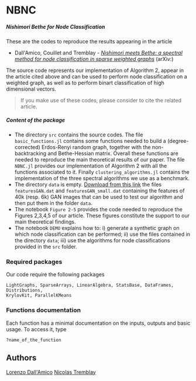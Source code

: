 # NBNC
##### **N**ishimori **B**ethe for **N**ode **C**lassification


These are the codes to reproduce the results appearing in the article 
* Dall'Amico, Couillet and Tremblay - *[Nishimori meets Bethe: a spectral method for node classification in sparse weighted graphs]()* (arXiv:)

The source code represents our implementation of Algorithm 2, appear in the article cited above and can be used to perform node classification on a weighted graph, as well as to perform binart classification of high dimensional vectors. 

> If you make use of these codes, please consider to cite the related article.



##### Content of the package

* The directory ```src``` contains the source codes. The file ```basic_functions.jl``` contains some functions needed to build a (degree-corrected) Erdos-Renyi random graph, together with the non-backtracking and Bethe-Hessian matrix. Overall these functions are needed to reproduce the main theoretical results of our paper. The file ```NBNC.jl``` provides our implementation of Algorithm 2 with all the functions associated to it. Finally ```clustering_algorithms.jl``` contains the implementation of the three spectral algorithms we use as a benchmark.
* The directory ```data``` is empty. [Download from this link]() the files ```featuresGAN.dat``` and ```featuresGAN_small.dat``` containing the features of 40k (resp. 6k) GAN images that can be used to test our algorithm and then put them in the folder ```data```.
* The notebook ```Figure 2-5``` provides the code needed to reproduce the Figures 2,3,4,5 of our article. These figures constitute the support to our main theoretical findings.
* The notebook ```DEMO``` explains how to: i) generate a synthetic graph on which node classification can be performed; ii) use the files contained in the directory ```data```; iii) use the algorithms for node classifications provided in the ```src``` folder. 

### Required packages

Our code require the following packages

```
LightGraphs, SparseArrays, LinearAlgebra, StatsBase, DataFrames, Distributions, 
KrylovKit, ParallelKMeans
```

### Functions documentation

Each function has a minimal documentation on the inputs, outputs and basic usage. To access it, type
```
?name_of_the_function
```



## Authors

[Lorenzo Dall'Amico](https://lorenzodallamico.github.io/)
[Nicolas Tremblay](http://www.gipsa-lab.fr/~nicolas.tremblay/)
